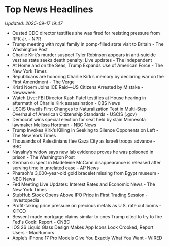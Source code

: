 # Top News Headlines

_Updated: 2025-09-17 19:47_

- Ousted CDC director testifies she was fired for resisting pressure from RFK Jr. - NPR
- Trump meeting with royal family in pomp-filled state visit to Britain - The Washington Post
- Charlie Kirk’s murder suspect Tyler Robinson appears in anti-suicide vest as state seeks death penalty: Live updates - The Independent
- At Home and on the Seas, Trump Expands Use of American Force - The New York Times
- Republicans are honoring Charlie Kirk’s memory by declaring war on the First Amendment - The Verge
- Kristi Noem Joins ICE Raid—US Citizens Arrested by Mistake - Newsweek
- Watch Live: FBI Director Kash Patel testifies at House hearing in aftermath of Charlie Kirk assassination - CBS News
- USCIS Unveils First Changes to Naturalization Test in Multi-Step Overhaul of American Citizenship Standards - USCIS (.gov)
- Democrat wins special election for seat held by slain Minnesota lawmaker Melissa Hortman - NBC News
- Trump Invokes Kirk’s Killing in Seeking to Silence Opponents on Left - The New York Times
- Thousands of Palestinians flee Gaza City as Israeli troops advance - BBC
- Navalny’s widow says new lab evidence proves he was poisoned in prison - The Washington Post
- German suspect in Madeleine McCann disappearance is released after serving time in unrelated case - AP News
- Pharaoh's 3,000-year-old gold bracelet missing from Egypt museum - NBC News
- Fed Meeting Live Updates: Interest Rates and Economic News - The New York Times
- StubHub Stock Opens Above IPO Price in First Trading Session - Investopedia
- Profit-taking price pressure on precious metals as U.S. rate cut looms - KITCO
- Bessent made mortgage claims similar to ones Trump cited to try to fire Fed's Cook: Report - CNBC
- iOS 26 Liquid Glass Design Makes App Icons Look Crooked, Report Users - MacRumors
- Apple’s iPhone 17 Pro Models Give You Exactly What You Want - WIRED